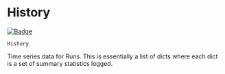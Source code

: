 # History
[![Badge](https://img.shields.io/badge/View%20source%20on%20GitHub-black?style=for-the-badge&logo=github)](https://github.com/ariG23498/Aritra-Documentation/blob/master/CODE/Runs/wandb_history#L14-L64)

`History`

Time series data for Runs. This is essentially a list of dicts where each
dict is a set of summary statistics logged.












